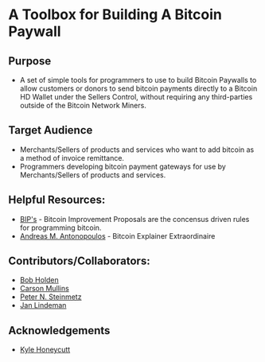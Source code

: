 # A Toolbox for Building A Bitcoin Paywall
## Purpose
* A set of simple tools for programmers to use to build Bitcoin Paywalls to allow customers or donors to send bitcoin payments directly to a Bitcoin HD Wallet under the Sellers Control, without requiring any third-parties outside of the Bitcoin Network Miners. 
## Target Audience
* Merchants/Sellers of products and services who want to add bitcoin as a method of invoice remittance.
* Programmers developing bitcoin payment gateways for use by Merchants/Sellers of products and services.

## Helpful Resources:
* [BIP's](https://github.com/bitcoin/bips) - Bitcoin Improvement Proposals are the concensus driven rules for programming bitcoin.
* [Andreas M. Antonopoulos](https://aantonop.com/) - Bitcoin Explainer Extraordinaire

## Contributors/Collaborators:
* [Bob Holden](https://github.com/EAWF)
* [Carson Mullins](https://github.com/Septem151)
* [Peter N. Steinmetz](https://github.com/PeterNSteinmetz)
* [Jan Lindeman](https://github.com/rgex)

## Acknowledgements
* [Kyle Honeycutt](https://github.com/coinables)
